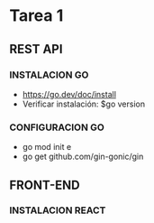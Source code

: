 # Tarea 1

## REST API

### INSTALACION GO

+   https://go.dev/doc/install
+   Verificar instalación: $go version

### CONFIGURACION GO

+   go mod init e
+   go get github.com/gin-gonic/gin


## FRONT-END

### INSTALACION REACT

